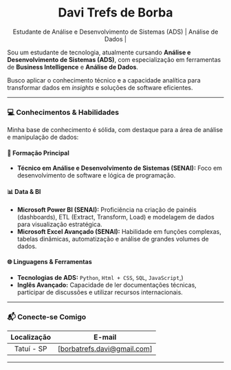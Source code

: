 
<div align="center">
  <h1>Davi Trefs de Borba</h1>
  <p>Estudante de Análise e Desenvolvimento de Sistemas (ADS) | Análise de Dados |</p>
</div>

Sou um estudante de tecnologia, atualmente cursando **Análise e Desenvolvimento de Sistemas (ADS)**, com especialização em ferramentas de **Business Intelligence** e **Análise de Dados**. 

Busco aplicar o conhecimento técnico e a capacidade analítica para transformar dados em *insights* e soluções de software eficientes.

---

### 💻 Conhecimentos & Habilidades

Minha base de conhecimento é sólida, com destaque para a área de análise e manipulação de dados:

#### **🚀 Formação Principal**

* **Técnico em Análise e Desenvolvimento de Sistemas (SENAI):** Foco em desenvolvimento de software e lógica de programação.

#### **📊 Data & BI**

* **Microsoft Power BI (SENAI):** Proficiência na criação de painéis (dashboards), ETL (Extract, Transform, Load) e modelagem de dados para visualização estratégica.
* **Microsoft Excel Avançado (SENAI):** Habilidade em funções complexas, tabelas dinâmicas, automatização e análise de grandes volumes de dados.

#### **🌐 Linguagens & Ferramentas**

* **Tecnologias de ADS:** `Python`, `Html + CSS`, `SQL`, `JavaScript`,)
* **Inglês Avançado:** Capacidade de ler documentações técnicas, participar de discussões e utilizar recursos internacionais.

---

### 📬 Conecte-se Comigo

| **Localização** | **E-mail** |
| :---: | :---: |
| Tatuí - SP | [borbatrefs.davi@gmail.com]


---
<div align="center">
    </div>
